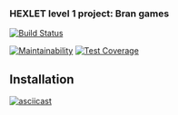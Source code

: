 ### HEXLET level 1 project: Bran games
[![Build Status](https://travis-ci.org/ElHexio/project-lvl1-s360.svg?branch=master)](https://travis-ci.org/ElHexio/project-lvl1-s360)

[![Maintainability](https://api.codeclimate.com/v1/badges/e9e368ae8ccb7876e11e/maintainability)](https://codeclimate.com/github/ElHexio/project-lvl1-s360/maintainability)
[![Test Coverage](https://api.codeclimate.com/v1/badges/e9e368ae8ccb7876e11e/test_coverage)](https://codeclimate.com/github/ElHexio/project-lvl1-s360/test_coverage)

## Installation
[![asciicast](https://asciinema.org/a/t4czJfIttz0LKHz7Krq0q3rEK.png)](https://asciinema.org/a/t4czJfIttz0LKHz7Krq0q3rEK)
